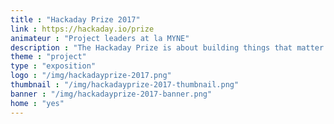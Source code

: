 ```yaml
---
title : "Hackaday Prize 2017"
link : https://hackaday.io/prize
animateur : "Project leaders at la MYNE"
description : "The Hackaday Prize is about building things that matter. The second entry this year is the 'Internet of usefull Things' which a good apportunity for the DAISEE project for instance to jump in."
theme : "project"
type : "exposition"
logo : "/img/hackadayprize-2017.png"
thumbnail : "/img/hackadayprize-2017-thumbnail.png"
banner : "/img/hackadayprize-2017-banner.png"
home : "yes"
---
```

